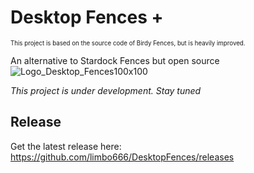 # Desktop Fences +
<sup><sub>This project is based on the source code of Birdy Fences, but is heavily improved. </sup></sub>

An alternative to Stardock Fences but open source<br>
![Logo_Desktop_Fences100x100](https://github.com/user-attachments/assets/fb7f3da9-2e1f-4f79-90dc-33994ff33104)

_This project is under development. Stay tuned_<br>
## Release
Get the latest release here:
https://github.com/limbo666/DesktopFences/releases



